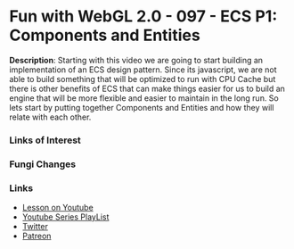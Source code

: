# Fun with WebGL 2.0 - 097 - ECS P1: Components and Entities
**Description**:
Starting with this video we are going to start building an implementation of an ECS design pattern. Since its javascript, we are not able to build something that will be optimized to run with CPU Cache but there is other benefits of ECS that can make things easier for us to build an engine that will be more flexible and easier to maintain in the long run. So lets start by putting together Components and Entities and how they will relate with each other.

### Links of Interest


### Fungi Changes


### Links
* [Lesson on Youtube](https://youtu.be/mCDo3lmrQv4)
* [Youtube Series PlayList](https://www.youtube.com/playlist?list=PLMinhigDWz6emRKVkVIEAaePW7vtIkaIF)
* [Twitter](https://twitter.com/SketchpunkLabs)
* [Patreon](https://www.patreon.com/sketchpunk)